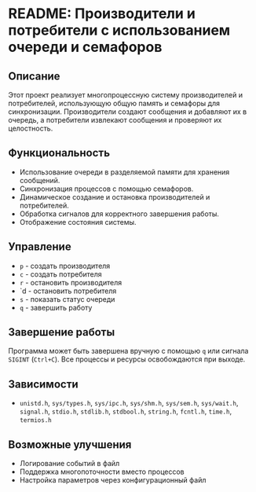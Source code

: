 
# README: Производители и потребители с использованием очереди и семафоров

## Описание
Этот проект реализует многопроцессную систему производителей и потребителей, использующую общую память и семафоры для синхронизации. Производители создают сообщения и добавляют их в очередь, а потребители извлекают сообщения и проверяют их целостность.

## Функциональность
- Использование очереди в разделяемой памяти для хранения сообщений.
- Синхронизация процессов с помощью семафоров.
- Динамическое создание и остановка производителей и потребителей.
- Обработка сигналов для корректного завершения работы.
- Отображение состояния системы.

## Управление
- `p` - создать производителя
- `c` - создать потребителя
- `r` - остановить производителя
- `d - остановить потребителя
- `s` - показать статус очереди
- `q` - завершить работу

## Завершение работы
Программа может быть завершена вручную с помощью `q` или сигнала `SIGINT` (`Ctrl+C`). Все процессы и ресурсы освобождаются при выходе.

## Зависимости
- `unistd.h`, `sys/types.h`, `sys/ipc.h`, `sys/shm.h`, `sys/sem.h`, `sys/wait.h`, `signal.h`, `stdio.h`, `stdlib.h`, `stdbool.h`, `string.h`, `fcntl.h`, `time.h`, `termios.h`

## Возможные улучшения
- Логирование событий в файл
- Поддержка многопоточности вместо процессов
- Настройка параметров через конфигурационный файл
